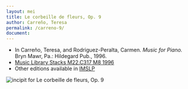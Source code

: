 ```yaml
---
layout: mei
title: Le corbeille de fleurs, Op. 9
author: Carreño, Teresa
permalink: /carreno-9/
document: 
---
```


- In Carreño, Teresa, and Rodriguez-Peralta, Carmen. *Music for Piano.* Bryn Mawr, Pa.: Hildegard Pub., 1996.
- <a href="https://tufts-primo.hosted.exlibrisgroup.com/permalink/f/bnf7qa/01TUN_ALMA21113580720003851" target="_blank">Music Library Stacks M22.C317 M8 1996</a>
- Other editions available in <a href="https://imslp.org/wiki/Corbeille_des_fleurs%2C_Op.9_(Carre%C3%B1o%2C_Teresa)" target="_blank">IMSLP</a>

<a title="incipit for Le corbeille de fleurs, Op. 9"><img width="auto" alt="incipit for Le corbeille de fleurs, Op. 9" src="https://github.com/annakijas1/rebalancing-music-canon/blob/1a0016665b0c2161590fe092b20070444deaf95a/assets/images/carreno_corbeille_des_fleurs-1.svg"></a>

